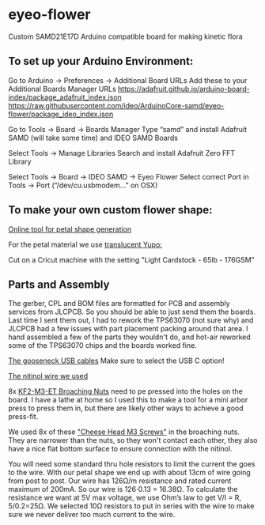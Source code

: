 # eyeo-flower
Custom SAMD21E17D Arduino compatible board for making kinetic flora

<h2>To set up your Arduino Environment:</h2>

Go to Arduino → Preferences → Additional Board URLs
Add these to your Additional Boards Manager URLs
https://adafruit.github.io/arduino-board-index/package_adafruit_index.json
https://raw.githubusercontent.com/ideo/ArduinoCore-samd/eyeo-flower/package_ideo_index.json

Go to Tools → Board → Boards Manager
Type “samd” and install Adafruit SAMD (will take some time) and IDEO SAMD Boards

Select Tools → Manage Libraries 
Search and install Adafruit Zero FFT Library

Select Tools → Board → IDEO SAMD → Eyeo Flower
Select correct Port in Tools → Port (“/dev/cu.usbmodem…” on OSX)

<h2>To make your own custom flower shape:</h2>

[Online tool for petal shape generation](https://observablehq.com/@jftesser/eyeo-flower)

For the petal material we use [translucent Yupo:](https://www.amazon.com/dp/B004XC7CE8?psc=1&ref=ppx_yo2ov_dt_b_product_details)

Cut on a Cricut machine with the setting "Light Cardstock - 65lb - 176GSM"

<h2>Parts and Assembly</h2>
The gerber, CPL and BOM files are formatted for PCB and assembly services from JLCPCB. So you should be able to just send them the boards.  Last time I sent them out, I had to rework the TPS63070 (not sure why) and JLCPCB had a few issues with part placement packing around that area.  I hand assembled a few of the parts they wouldn't do, and hot-air reworked some of the TPS63070 chips and the boards worked fine.<br />

[The gooseneck USB cables](https://metaltube.en.alibaba.com/product/1600324362930-827664414/Fast_Charging_Phone_Cable_2_4A_USB_Lighting_Type_C_Micro_USB_with_Adjustable_Flexible_Gooseneck_Arm_Phone_Stand_Holder.html?spm=a2700.shop_index.111720.2.137c2221o8sztU) Make sure to select the USB C option!

[The nitinol wire we used](https://musclewires-com.3dcartstores.com/Muscle-Wiresreg-Actuator-Wire-100-%C2%B5m-LT-5-meter-_p_216.html)

8x [KF2-M3-ET Broaching Nuts](https://www.dbroberts.com/pemkf2-m3.html?&utm_source=octopart&utm_medium=buy) need to pe pressed into the holes on the board. I have a lathe at home so I used this to make a tool for a mini arbor press to press them in, but there are likely other ways to achieve a good press-fit.

We used 8x of these ["Cheese Head M3 Screws"](https://www.mcmaster.com/91800A113/) in the broaching nuts. They are narrower than the nuts, so they won't contact each other, they also have a nice flat bottom surface to ensure connection with the nitinol.

You will need some standard thru hole resistors to limit the current the goes to the wire. With our petal shape we end up with about 13cm of wire going from post to post. Our wire has 126Ω/m resistance and rated current maximum of 200mA. So our wire is 126⋅0.13 = 16.38Ω. To calculate the resistance we want at 5V max voltage, we use Ohm’s law to get V/I = R, 5/0.2=25Ω. We selected 10Ω resistors to put in series with the wire to make sure we never deliver too much current to the wire. 
